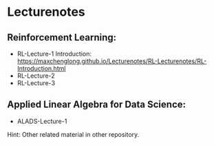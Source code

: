 # Lecturenotes
## Reinforcement Learning:
- RL-Lecture-1 Introduction: https://maxchenglong.github.io/Lecturenotes/RL-Lecturenotes/RL-Introduction.html
- RL-Lecture-2 
- RL-Lecture-3
## Applied Linear Algebra for Data Science:
- ALADS-Lecture-1 

Hint: Other related material in other repository.
